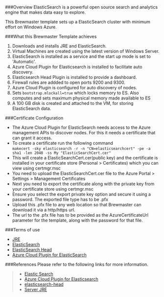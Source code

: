 ###Overview
ElasticSearch is a powerful open source search and analytics engine that makes data easy to explore. 

This Brewmaster template sets up a ElasticSearch cluster with minimum effort on Windows Azure.

###What this Brewmaster Template achieves
1. Downloads and installs JRE and ElasticSearch.
2. Virtual Machines are created using the latest version of Windows Server.
3. ElasticSearch is installed as a service and the start up mode is set to 'Automatic'.
4. Azure Cloud Plugin for Elasticsearch is installed to facilitate auto discovery.
5. Elasticsearch Head Plugin is installed to provide a dashboard.
6. Firewall rules are addded to open ports 9200 and 9300.
7. Azure Cloud Plugin is configured for auto discovery of nodes.
8. Sets `bootstrap.mlockall=true` which locks memory to ES. Also computes and sets maximum physical memory made available to ES
8. A 100 GB disk is created and attached to the VM, for storing ElasticSearch data.

###Certificate Configuration
- The Azure Cloud Plugin for ElasticSearch needs access to the Azure management APIs to discover nodes. For this it needs a certificate that can grant it access.
- To create a certificate run the following command </br>
`makecert -sky elasticsearch -r -n "CN=elasticsearchcert" -pe -a sha1 -len 2048 -ss My "ElasticSearchCert.cer"`
- This will create a ElasticSearchCert.cer(public key) and the certificate is installed in your certificate store (Personal > Certificates) which you can view using certmgr.msc 
- You need to upload the ElasticSearchCert.cer file to the Azure Portal > Settings > Management Certificates
- Next you need to export the certificate along with the private key from your certificate store using certmgr.msc
- Ensure you select the export private key option and secure it using a password. The exported file type has to be .pfx
- Upload this .pfx file to any web location so that Brewmaster can download it via a http/https url.
- The url to the .pfx file has to be provided as the AzureCertificateUrl parameter for the template, along with the password for that file.

###Terms of use
- [JRE](http://www.oracle.com/technetwork/java/javase/terms/license/index.html)
- [ElasticSearch](http://www.elasticsearch.org/terms-of-use/)
- [ElasticSearch Head](https://github.com/mobz/elasticsearch-head/blob/master/LICENCE)
- [Azure Cloud Plugin for ElasticSearch](https://github.com/elasticsearch/elasticsearch-cloud-azure/blob/master/LICENSE.txt)

###References
Please refer to the following links for more information.
> - [Elastic Search](http://www.elasticsearch.org/)
> - [Azure Cloud Plugin for Elasticsearch](https://github.com/elasticsearch/elasticsearch-cloud-azure)
> - [elasticsearch-head](https://github.com/mobz/elasticsearch-head)
> - [Server JRE](http://www.oracle.com/technetwork/java/javase/downloads/server-jre8-downloads-2133154.html)
